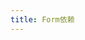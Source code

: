 ```yaml
---
title: Form依赖
---
```


<code title="dep" src="./demos/dep.tsx" />

<code title="match any" src="./demos/anymatch.tsx" />

<code title="group dep" src="./demos/groupdep.tsx" />